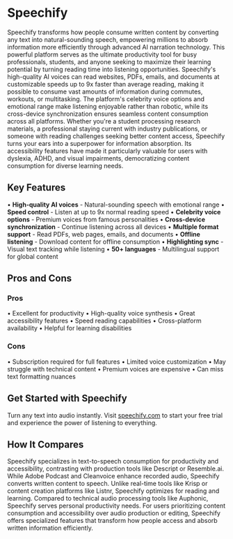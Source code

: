 # Speechify

Speechify transforms how people consume written content by converting any text into natural-sounding speech, empowering millions to absorb information more efficiently through advanced AI narration technology. This powerful platform serves as the ultimate productivity tool for busy professionals, students, and anyone seeking to maximize their learning potential by turning reading time into listening opportunities. Speechify's high-quality AI voices can read websites, PDFs, emails, and documents at customizable speeds up to 9x faster than average reading, making it possible to consume vast amounts of information during commutes, workouts, or multitasking. The platform's celebrity voice options and emotional range make listening enjoyable rather than robotic, while its cross-device synchronization ensures seamless content consumption across all platforms. Whether you're a student processing research materials, a professional staying current with industry publications, or someone with reading challenges seeking better content access, Speechify turns your ears into a superpower for information absorption. Its accessibility features have made it particularly valuable for users with dyslexia, ADHD, and visual impairments, democratizing content consumption for diverse learning needs.

## Key Features

• **High-quality AI voices** - Natural-sounding speech with emotional range
• **Speed control** - Listen at up to 9x normal reading speed
• **Celebrity voice options** - Premium voices from famous personalities
• **Cross-device synchronization** - Continue listening across all devices
• **Multiple format support** - Read PDFs, web pages, emails, and documents
• **Offline listening** - Download content for offline consumption
• **Highlighting sync** - Visual text tracking while listening
• **50+ languages** - Multilingual support for global content

## Pros and Cons

### Pros
• Excellent for productivity
• High-quality voice synthesis
• Great accessibility features
• Speed reading capabilities
• Cross-platform availability
• Helpful for learning disabilities

### Cons
• Subscription required for full features
• Limited voice customization
• May struggle with technical content
• Premium voices are expensive
• Can miss text formatting nuances

## Get Started with Speechify

Turn any text into audio instantly. Visit [speechify.com](https://speechify.com) to start your free trial and experience the power of listening to everything.

## How It Compares

Speechify specializes in text-to-speech consumption for productivity and accessibility, contrasting with production tools like Descript or Resemble.ai. While Adobe Podcast and Cleanvoice enhance recorded audio, Speechify converts written content to speech. Unlike real-time tools like Krisp or content creation platforms like Listnr, Speechify optimizes for reading and learning. Compared to technical audio processing tools like Auphonic, Speechify serves personal productivity needs. For users prioritizing content consumption and accessibility over audio production or editing, Speechify offers specialized features that transform how people access and absorb written information efficiently.